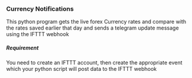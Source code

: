 ### Currency Notifications
This python program gets the live forex Currency rates and compare with the rates saved earlier that day and sends a telegram update message using the IFTTT webhook
##### Requirement
You need to create an IFTTT account, then create the appropriate event which your python script will post data to the IFTTT webhook
